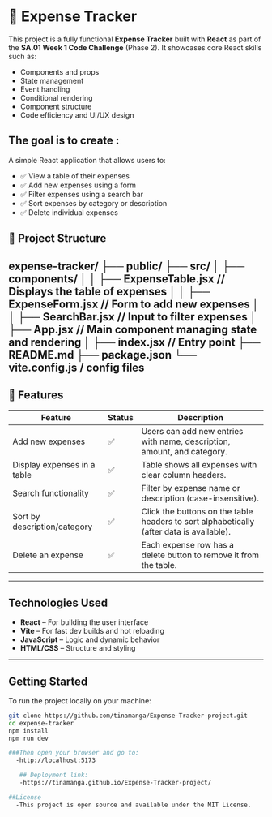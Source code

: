 # 💸 Expense Tracker
This project is a fully functional **Expense Tracker** built with **React** as part of the **SA.01 Week 1 Code Challenge** (Phase 2). It showcases core React skills such as:

- Components and props
- State management
- Event handling
- Conditional rendering
- Component structure
- Code efficiency and UI/UX design

The goal is to create :
---
A simple React application that allows users to:

- ✅ View a table of their expenses  
- ✅ Add new expenses using a form  
- ✅ Filter expenses using a search bar  
- ✅ Sort expenses by category or description  
- ✅ Delete individual expenses  


## 📁 Project Structure

expense-tracker/ 
├── public/ 
├── src/ │ 
├── components/ │ 
│ ├── ExpenseTable.jsx // Displays the table of expenses │ 
│ ├── ExpenseForm.jsx // Form to add new expenses │ 
│ ├── SearchBar.jsx // Input to filter expenses │ 
├── App.jsx // Main component managing state and rendering │ 
├── index.jsx // Entry point 
├── README.md 
├── package.json 
└── vite.config.js / config files
---

## 🚀 Features

| Feature                       | Status | Description |
|------------------------------|--------|-------------|
| Add new expenses             | ✅     | Users can add new entries with name, description, amount, and category. |
| Display expenses in a table  | ✅     | Table shows all expenses with clear column headers. |
| Search functionality         | ✅     | Filter by expense name or description (case-insensitive). |
| Sort by description/category | ✅     | Click the buttons on the table headers to sort alphabetically (after data is available). |
| Delete an expense            | ✅     | Each expense row has a delete button to remove it from the table. |

---

##  Technologies Used

-  **React** – For building the user interface
-  **Vite** – For fast dev builds and hot reloading
-  **JavaScript** – Logic and dynamic behavior
-  **HTML/CSS** – Structure and styling

---

##  Getting Started

To run the project locally on your machine:

```bash
git clone https://github.com/tinamanga/Expense-Tracker-project.git
cd expense-tracker
npm install
npm run dev

###Then open your browser and go to:
  -http://localhost:5173

   ## Deployment link:
   -https://tinamanga.github.io/Expense-Tracker-project/

##License
  -This project is open source and available under the MIT License.


